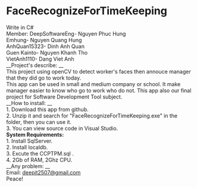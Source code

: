 # FaceRecognizeForTimeKeeping
Write in C#<br>
Member: 
    DeepSoftwareEng- Nguyen Phuc Hung<br>
    Emhung- Nguyen Quang Hung<br>
    AnhQuan15323- Dinh Anh Quan<br>
    Guen Kainto- Nguyen Khanh Tho<br>
    VietAnh1110- Dang Viet Anh<br>
__Project's describe: __<br>
    This project using openCV to detect worker's faces then annouce manager that they did go to work today.<br>
    This app can be used in small and medium company or school. It make manager easier to know who go to work who do not.
    This app also our final project for Software Development Tool subject.<br>
__How to install: __<br>
    1. Download this app from github.<br>
    2. Unzip it and search for "FaceRecognizeForTimeKeeping.exe" in the folder, then you can use it.<br>
    3. You can view source code in Visual Studio.<br>
__System Requirements:__<br>
    1. Install SqlServer.<br>
    2. Install localdb.<br>
    3. Excute the CCPTPM.sql .<br>
    4. 2Gb of RAM, 2Ghz CPU.<br>
__Any problem: __<br>
    Email: deepit2507@gmail.com<br>
    Peace!
